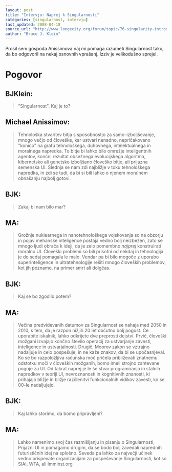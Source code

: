 ```yaml
---
layout: post
title: "Intervju: Naprej k Singularnosti"
categories: [singularnost, intervju]
last_updated: 2008-04-18
source_url: "http://www.longecity.org/forum/topic/76-singularity-introduction-michael-anissimov/"
author: "Bruce J. Klein"
---
```


Prosil sem gospoda Anissimova naj mi pomaga razumeti Singularnost tako, da bo odgovoril na nekaj osnovnih vprašanj. Izziv je velikodušno sprejel.

# Pogovor

##  BJKlein:

>"Singularnost". Kaj je to?

## Michael Anissimov:

> Tehnološka stvaritev bitja s sposobnostjo za samo-izboljševanje, mnogo večjo od človeške, kar ustvari nenadno, nepričakovano "konico" na grafu tehnološkega, duhovnega, intelektualnega in moralnega napredka. To bitje bi lahko bilo omrežje inteligentnih agentov, končni rezultat obsežnega evolucijskega algoritma, kibernetsko ali genetsko izboljšano človeško bitje, ali prijazna semenska UI. Slednja se nam zdi najbližje v toku tehnološkega napredka, in zdi se tudi, da bi si bili lahko o njenem moralnem obnašanju najbolj gotovi. 

## BJK:

> Zakaj bi nam bilo mar?

## MA:

> Grožnje nuklearnega in nanotehnološkega vojskovanja so na obzorju in pojav mehanske inteligence postaja vedno bolj neizbežen, zato se mnogo ljudi obrača k ideji, da je zelo pomembno *najprej* konstruirati moralno UI. Človeški problemi so bili prisotni od nekdaj in tehnologija je do sedaj pomagala le malo. Vendar pa bi bilo mogoče z uporabo superinteligence in ultratehnologije rešiti mnogo človeških problemov, kot jih poznamo, na primer smrt ali dolgčas. 

## BJK:

> Kaj se bo zgodilo potem?


## MA:

> Večina predvidevanih datumov za Singularnost se nahaja med 2050 in 2010, s tem, da je razpon nižjih 20 let občutno bolj pogost. Če uporabite iskalnik, lahko odkrijete dve preprosti dejstvi. Prvič, človeški možgani izvajajo končno število operacij za ustvarjanje zavesti, inteligence in ustvarjalnosti. Drugič, Moorov zakon se vztrajno nadaljuje in celo pospešuje, in ne kaže znakov, da bi se upočasnjeval. Ko se bo razpoložljiva računska moč pričela približevati znatnemu odstotku moči v človeških možganih, bomo imeli strojno zahtevane pogoje za UI. Od takrat naprej je le še stvar programiranja in stalnih napredkov v teoriji UI, nevroznanosti in kognitivnih znanosti, ki prihajajo bližje in bližje razčlenitvi funkcionalnih vidikov zavesti, ko se 00-le nadaljujejo.

## BJK:

> Kaj lahko storimo, da bomo pripravljeni?

## MA:

> Lahko namenimo svoj čas razmišljanju in pisanju o Singularnosti, Prijazni UI in pomagamo drugim, da se bodo bolj zavedali naprednih futurističnih idej na splošno. Seveda pa lahko za največji učinek vedno prispevate organizacijam za pospeševanje Singularnosti, kot so SIAI, WTA, ali Imminst.org

